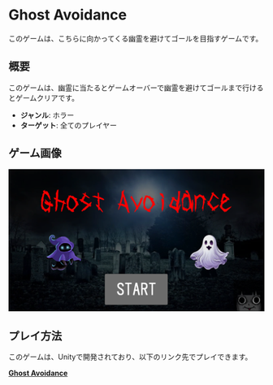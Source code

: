 # Ghost Avoidance

このゲームは、こちらに向かってくる幽霊を避けてゴールを目指すゲームです。

## 概要

このゲームは、幽霊に当たるとゲームオーバーで幽霊を避けてゴールまで行けるとゲームクリアです。

- **ジャンル**: ホラー
- **ターゲット**: 全てのプレイヤー

## ゲーム画像

![タイトル](Assets/Image/GhostAvoidanceTitle.png)

## プレイ方法

このゲームは、Unityで開発されており、以下のリンク先でプレイできます。

**[Ghost Avoidance](https://unityroom.com/games/ghostavoidance)**
